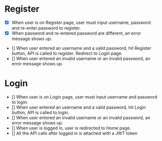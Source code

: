 # Register
- [x] When user is on Register page, user must input username, password and re-enter password to register.
- [x] When password and re-entered password are different, an error message shows up.
- [] When user entered an username and a valid password, hit Register button, API is called to register. Redirect to Login page.
- [] When user entered an invalid username or an invalid password, an error message shows up.

# Login
- [] When user is on Login page, user must input username and password to login.
- [] When user entered an username and a valid password, hit Login button, API is called to login.
- [] When user entered an invalid username or an invalid password, an error message shows up.
- [] When user is logged in, user is redirected to Home page.
- [] All the API calls after logged in is attached with a JWT token